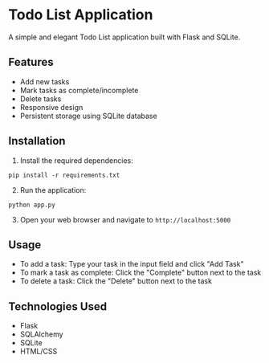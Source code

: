 # Todo List Application

A simple and elegant Todo List application built with Flask and SQLite.

## Features

- Add new tasks
- Mark tasks as complete/incomplete
- Delete tasks
- Responsive design
- Persistent storage using SQLite database

## Installation

1. Install the required dependencies:
```
pip install -r requirements.txt
```

2. Run the application:
```
python app.py
```

3. Open your web browser and navigate to `http://localhost:5000`

## Usage

- To add a task: Type your task in the input field and click "Add Task"
- To mark a task as complete: Click the "Complete" button next to the task
- To delete a task: Click the "Delete" button next to the task

## Technologies Used

- Flask
- SQLAlchemy
- SQLite
- HTML/CSS
